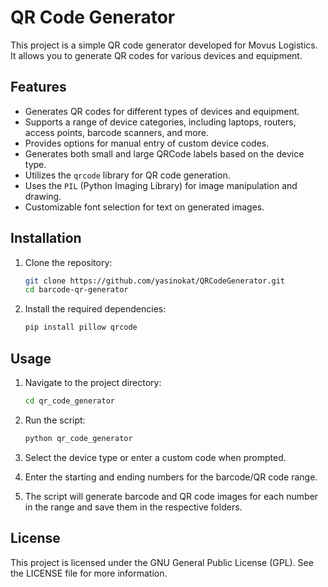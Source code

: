 # QR Code Generator

This project is a simple QR code generator developed for Movus Logistics. It allows you to generate QR codes for various devices and equipment.

## Features

- Generates QR codes for different types of devices and equipment.
- Supports a range of device categories, including laptops, routers, access points, barcode scanners, and more.
- Provides options for manual entry of custom device codes.
- Generates both small and large QRCode labels based on the device type.
- Utilizes the `qrcode` library for QR code generation.
- Uses the `PIL` (Python Imaging Library) for image manipulation and drawing.
- Customizable font selection for text on generated images.

## Installation

1. Clone the repository:

   ```bash
   git clone https://github.com/yasinokat/QRCodeGenerator.git
   cd barcode-qr-generator

2. Install the required dependencies:

   ```bash
   pip install pillow qrcode

## Usage

1. Navigate to the project directory:

   ```bash
   cd qr_code_generator

2. Run the script:

    ```bash
   python qr_code_generator

3. Select the device type or enter a custom code when prompted.

4. Enter the starting and ending numbers for the barcode/QR code range.

5. The script will generate barcode and QR code images for each number in the range and save them in the respective folders.

## License

This project is licensed under the GNU General Public License (GPL). See the LICENSE file for more information.
